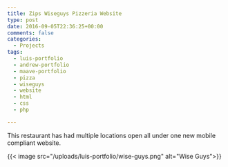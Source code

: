 ```yaml
---
title: Zips Wiseguys Pizzeria Website
type: post
date: 2016-09-05T22:36:25+00:00
comments: false
categories:
  - Projects
tags:
  - luis-portfolio
  - andrew-portfolio
  - maave-portfolio
  - pizza
  - wiseguys
  - website
  - html
  - css
  - php

---
```


This restaurant has had multiple locations open all under one new mobile compliant website.

<!--more-->


{{< image src="/uploads/luis-portfolio/wise-guys.png" alt="Wise Guys">}}

